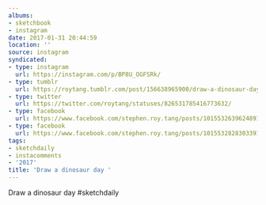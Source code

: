 ```yaml
---
albums:
- sketchbook
- instagram
date: 2017-01-31 20:44:59
location: ''
source: instagram
syndicated:
- type: instagram
  url: https://instagram.com/p/BP8U_OGFSRk/
- type: tumblr
  url: https://roytang.tumblr.com/post/156638965900/draw-a-dinosaur-day-sketchdaily
- type: twitter
  url: https://twitter.com/roytang/statuses/826531785416773632/
- type: facebook
  url: https://www.facebook.com/stephen.roy.tang/posts/10155326396248912:1
- type: facebook
  url: https://www.facebook.com/stephen.roy.tang/posts/10155328283033912
tags:
- sketchdaily
- instacomments
- '2017'
title: 'Draw a dinosaur day '
---
```


Draw a dinosaur day #sketchdaily